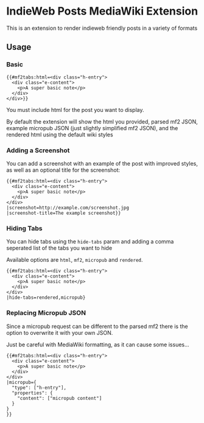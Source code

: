 # IndieWeb Posts MediaWiki Extension

This is an extension to render indieweb friendly posts in a variety of formats

## Usage

### Basic

```
{{#mf2tabs:html=<div class="h-entry">
  <div class="e-content">
    <p>A super basic note</p>
  </div>
</div>}}
```

You must include html for the post you want to display.

By default the extension will show the html you provided, parsed mf2 JSON, example micropub JSON (just slightly simplified mf2 JSON), and the rendered html using the default wiki styles

### Adding a Screenshot

You can add a screenshot with an example of the post with improved styles, as well as an optional title for the screenshot:

```
{{#mf2tabs:html=<div class="h-entry">
  <div class="e-content">
    <p>A super basic note</p>
  </div>
</div>
|screenshot=http://example.com/screenshot.jpg
|screenshot-title=The example screenshot}}
```

### Hiding Tabs

You can hide tabs using the `hide-tabs` param and adding a comma seperated list of the tabs you want to hide

Available options are `html`, `mf2`, `micropub` and `rendered`.

```
{{#mf2tabs:html=<div class="h-entry">
  <div class="e-content">
    <p>A super basic note</p>
  </div>
</div>
|hide-tabs=rendered,micropub}
```

### Replacing Micropub JSON

Since a micropub request can be different to the parsed mf2 there is the option to overwrite it with your own JSON.

Just be careful with MediaWiki formatting, as it can cause some issues...

```
{{#mf2tabs:html=<div class="h-entry">
  <div class="e-content">
    <p>A super basic note</p>
  </div>
</div>
|micropub={
  "type": ["h-entry"],
  "properties": {
    "content": ["micropub content"]
  }
}
}}
```
